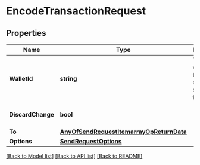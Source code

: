 # EncodeTransactionRequest

## Properties

Name | Type | Description | Notes
------------ | ------------- | ------------- | -------------
**WalletId** | **string** | The walletId of the source of funds to spend from.  | [optional] 
**DiscardChange** | **bool** |  | [optional] [default to false]
**To** | [**AnyOfSendRequestItemarrayOpReturnData**](anyOf&lt;SendRequestItem,array,OpReturnData&gt;.md) |  | [optional] 
**Options** | [**SendRequestOptions**](SendRequestOptions.md) |  | [optional] 

[[Back to Model list]](../README.md#documentation-for-models) [[Back to API list]](../README.md#documentation-for-api-endpoints) [[Back to README]](../README.md)


